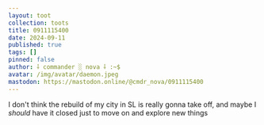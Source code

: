 ```yaml
---
layout: toot
collection: toots
title: 0911115400
date: 2024-09-11
published: true
tags: []
pinned: false
author: ⸸ commander ░ nova ⸸ :~$
avatar: /img/avatar/daemon.jpeg
mastodon: https://mastodon.online/@cmdr_nova/0911115400
---
```


I don't think the rebuild of my city in SL is really gonna take off, and maybe I _should_ have it closed just to move on and explore new things
